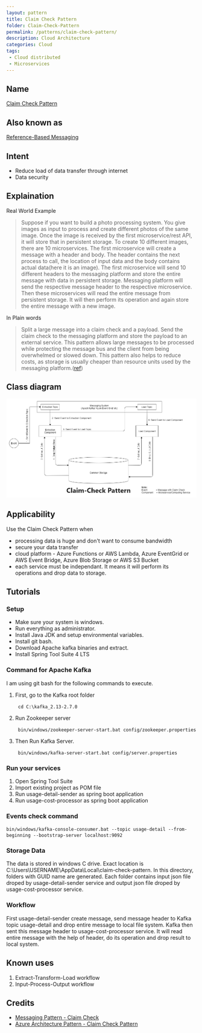 ```yaml
---
layout: pattern 
title: Claim Check Pattern
folder: Claim-Check-Pattern 
permalink: /patterns/claim-check-pattern/ 
description: Cloud Architecture
categories: Cloud
tags:
 - Cloud distributed
 - Microservices
---
```


## Name
[Claim Check Pattern](https://docs.microsoft.com/en-us/azure/architecture/patterns/claim-check)

## Also known as
[Reference-Based Messaging](https://www.enterpriseintegrationpatterns.com/patterns/messaging/StoreInLibrary.html)

## Intent
- Reduce load of data transfer through internet
- Data security

## Explaination
Real World Example
> Suppose if you want to build a photo processing system. You give images as input to process and create different photos of the same image. Once the image is received by the first microservice/rest API, it will store that in persistent storage. To create 10 different images, there are 10 microservices. The first microservice will create a message with a header and body. The header contains the next process to call, the location of input data and the body contains actual data(here it is an image). The first microservice will send 10 different headers to the messaging platform and store the entire message with data in persistent storage. Messaging platform will send the respective message header to the respective microservice. Then these microservices will read the entire message from persistent storage. It will then perform its operation and again store the entire message with a new image. 



In Plain words
> Split a large message into a claim check and a payload. Send the claim check to the messaging platform and store the payload to an external service. This pattern allows large messages to be processed while protecting the message bus and the client from being overwhelmed or slowed down. This pattern also helps to reduce costs, as storage is usually cheaper than resource units used by the messaging platform.([ref](https://docs.microsoft.com/en-us/azure/architecture/patterns/claim-check))

## Class diagram
![alt text](./etc/Claim-Check-Pattern.png "Claim Check Pattern")

## Applicability
Use the Claim Check Pattern when
- processing data is huge and don't want to consume bandwidth
- secure your data transfer
- cloud platform - Azure Functions or AWS Lambda, Azure EventGrid or AWS Event Bridge, Azure Blob Storage or AWS S3 Bucket
- each service must be independant. It means it will perform its operations and drop data to storage.

## Tutorials
### Setup
- Make sure your system is windows.
- Run everything as administrator.
- Install Java JDK and setup environmental variables.
- Install git bash.
- Download Apache kafka binaries and extract.
- Install Spring Tool Suite 4 LTS

### Command for Apache Kafka

I am using git bash for the following commands to execute.
1. First, go to the Kafka root folder

        cd C:\kafka_2.13-2.7.0

2. Run Zookeeper server

        bin/windows/zookeeper-server-start.bat config/zookeeper.properties
3. Then Run Kafka Server.

        bin/windows/kafka-server-start.bat config/server.properties

### Run your services
1. Open Spring Tool Suite
2. Import existing project as POM file
3. Run usage-detail-sender as spring boot application
4. Run usage-cost-processor as spring boot application

### Events check command
```
bin/windows/kafka-console-consumer.bat --topic usage-detail --from-beginning --bootstrap-server localhost:9092
```
### Storage Data
The data is stored in windows C drive. Exact location is C:\Users\USERNAME\AppData\Local\claim-check-pattern. In this directory, folders with GUID name are  generated. Each folder contains input json file droped by usage-detail-sender service and output json file droped by usage-cost-processor service.

### Workflow
First usage-detail-sender create message, send message header to Kafka topic usage-detail and drop entire message to local file system. Kafka then sent this message header to usage-cost-processor service. It will read entire message with the help of header, do its operation and drop result to local system.


## Known uses
1. Extract-Transform-Load workflow
2. Input-Process-Output workflow


## Credits
- [Messaging Pattern - Claim Check](https://www.enterpriseintegrationpatterns.com/patterns/messaging/StoreInLibrary.html)
- [Azure Architecture Pattern - Claim Check Pattern](https://docs.microsoft.com/en-us/azure/architecture/patterns/claim-check)
